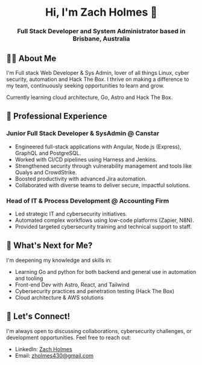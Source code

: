 <h1 align="center">Hi, I'm Zach Holmes 👋</h1>
<h3 align="center">Full Stack Developer and System Administrator based in Brisbane, Australia</h3>

## 👨‍💻 About Me

I'm Full stack Web Developer & Sys Admin, lover of all things Linux, cyber security, automation and Hack The Box. I thrive on making a difference to my team, continuously seeking opportunities to learn and grow.

Currently learning cloud architecture, Go, Astro and Hack The Box.

## 💼 Professional Experience

### Junior Full Stack Developer & SysAdmin @ Canstar
- Engineered full-stack applications with Angular, Node.js (Express), GraphQL and PostgreSQL.
- Worked with CI/CD pipelines using Harness and Jenkins.
- Strengthened security through vulnerability management and tools like Qualys and CrowdStrike.
- Boosted productivity with advanced Jira automation.
- Collaborated with diverse teams to deliver secure, impactful solutions.

### Head of IT & Process Development @ Accounting Firm
- Led strategic IT and cybersecurity initiatives.
- Automated complex workflows using low-code platforms (Zapier, N8N).
- Provided targeted cybersecurity training and technical support to staff.

## 🌱 What's Next for Me?
I'm deepening my knowledge and skills in:
- Learning Go and python for both backend and general use in automation and tooling
- Front-end Dev with Astro, React, and Tailwind
- Cybersecurity practices and penetration testing (Hack The Box)
- Cloud architecture & AWS solutions

## 🚀 Let's Connect!
I'm always open to discussing collaborations, cybersecurity challenges, or development opportunities. Feel free to reach out:

- LinkedIn: [Zach Holmes](https://www.linkedin.com/in/zach-holmes-60042a181/)
- Email: [zholmes430@gmail.com](mailto:zholmes430@gmail.com)



<!--   
## 📊 GitHub Stats

  <p align="center">
    <img src="https://github-readme-stats.vercel.app/api/top-langs/?username=zachholmesdev&hide=css,html,scss&exclude_repo=complete-intro-to-sql,angular-fundamentals-lessons,kata-machine&theme=onedark" alt="Top Languages">
  </p>
-->

